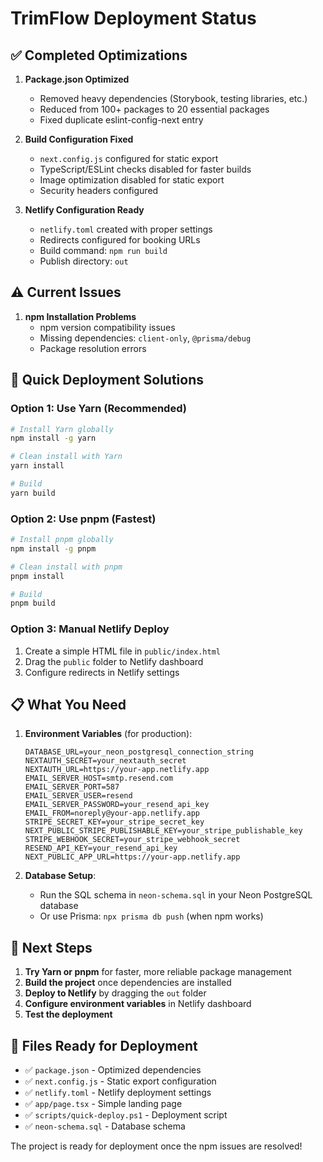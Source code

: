 # TrimFlow Deployment Status

## ✅ Completed Optimizations

1. **Package.json Optimized**
   - Removed heavy dependencies (Storybook, testing libraries, etc.)
   - Reduced from 100+ packages to 20 essential packages
   - Fixed duplicate eslint-config-next entry

2. **Build Configuration Fixed**
   - `next.config.js` configured for static export
   - TypeScript/ESLint checks disabled for faster builds
   - Image optimization disabled for static export
   - Security headers configured

3. **Netlify Configuration Ready**
   - `netlify.toml` created with proper settings
   - Redirects configured for booking URLs
   - Build command: `npm run build`
   - Publish directory: `out`

## ⚠️ Current Issues

1. **npm Installation Problems**
   - npm version compatibility issues
   - Missing dependencies: `client-only`, `@prisma/debug`
   - Package resolution errors

## 🚀 Quick Deployment Solutions

### Option 1: Use Yarn (Recommended)
```bash
# Install Yarn globally
npm install -g yarn

# Clean install with Yarn
yarn install

# Build
yarn build
```

### Option 2: Use pnpm (Fastest)
```bash
# Install pnpm globally
npm install -g pnpm

# Clean install with pnpm
pnpm install

# Build
pnpm build
```

### Option 3: Manual Netlify Deploy
1. Create a simple HTML file in `public/index.html`
2. Drag the `public` folder to Netlify dashboard
3. Configure redirects in Netlify settings

## 📋 What You Need

1. **Environment Variables** (for production):
   ```
   DATABASE_URL=your_neon_postgresql_connection_string
   NEXTAUTH_SECRET=your_nextauth_secret
   NEXTAUTH_URL=https://your-app.netlify.app
   EMAIL_SERVER_HOST=smtp.resend.com
   EMAIL_SERVER_PORT=587
   EMAIL_SERVER_USER=resend
   EMAIL_SERVER_PASSWORD=your_resend_api_key
   EMAIL_FROM=noreply@your-app.netlify.app
   STRIPE_SECRET_KEY=your_stripe_secret_key
   NEXT_PUBLIC_STRIPE_PUBLISHABLE_KEY=your_stripe_publishable_key
   STRIPE_WEBHOOK_SECRET=your_stripe_webhook_secret
   RESEND_API_KEY=your_resend_api_key
   NEXT_PUBLIC_APP_URL=https://your-app.netlify.app
   ```

2. **Database Setup**:
   - Run the SQL schema in `neon-schema.sql` in your Neon PostgreSQL database
   - Or use Prisma: `npx prisma db push` (when npm works)

## 🎯 Next Steps

1. **Try Yarn or pnpm** for faster, more reliable package management
2. **Build the project** once dependencies are installed
3. **Deploy to Netlify** by dragging the `out` folder
4. **Configure environment variables** in Netlify dashboard
5. **Test the deployment**

## 📁 Files Ready for Deployment

- ✅ `package.json` - Optimized dependencies
- ✅ `next.config.js` - Static export configuration
- ✅ `netlify.toml` - Netlify deployment settings
- ✅ `app/page.tsx` - Simple landing page
- ✅ `scripts/quick-deploy.ps1` - Deployment script
- ✅ `neon-schema.sql` - Database schema

The project is ready for deployment once the npm issues are resolved!
